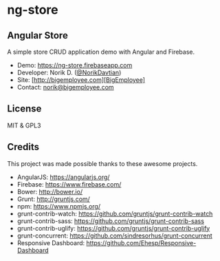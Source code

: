 ng-store
===================================================================
Angular Store
-------------------------------------------------------------------
A simple store CRUD application demo with Angular and Firebase.

+ Demo: https://ng-store.firebaseapp.com
+ Developer: Norik D. ([@NorikDavtian])
+ Site: [http://bigemployee.com][BigEmployee]
+ Contact: norik@bigemployee.com

License
-------------------------------------------------------------------
MIT & GPL3

Credits
-------------------------------------------------------------------
This project was made possible thanks to these awesome projects.

 + AngularJS: https://angularjs.org/
 + Firebase: https://www.firebase.com/
 + Bower: http://bower.io/
 + Grunt: http://gruntjs.com/
 + npm: https://www.npmjs.org/
 + grunt-contrib-watch: https://github.com/gruntjs/grunt-contrib-watch
 + grunt-contrib-sass: https://github.com/gruntjs/grunt-contrib-sass
 + grunt-contrib-uglify: https://github.com/gruntjs/grunt-contrib-uglify
 + grunt-concurrent: https://github.com/sindresorhus/grunt-concurrent
 + Responsive Dashboard: https://github.com/Ehesp/Responsive-Dashboard

[BigEmployee]: http://bigemployee.com
[@NorikDavtian]: http://twitter.com/NorikDavtian